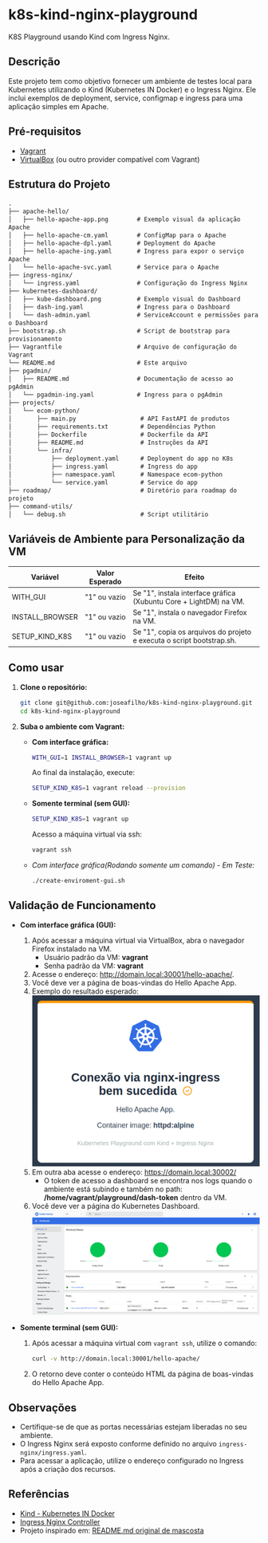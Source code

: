 # k8s-kind-nginx-playground

K8S Playground usando Kind com Ingress Nginx.

## Descrição

Este projeto tem como objetivo fornecer um ambiente de testes local para Kubernetes utilizando o Kind (Kubernetes IN Docker) e o Ingress Nginx. Ele inclui exemplos de deployment, service, configmap e ingress para uma aplicação simples em Apache.

## Pré-requisitos

- [Vagrant](https://www.vagrantup.com/)
- [VirtualBox](https://www.virtualbox.org/) (ou outro provider compatível com Vagrant)

## Estrutura do Projeto

```
.
├── apache-hello/
│   ├── hello-apache-app.png        # Exemplo visual da aplicação Apache
│   ├── hello-apache-cm.yaml        # ConfigMap para o Apache
│   ├── hello-apache-dpl.yaml       # Deployment do Apache
│   ├── hello-apache-ing.yaml       # Ingress para expor o serviço Apache
│   └── hello-apache-svc.yaml       # Service para o Apache
├── ingress-nginx/
│   └── ingress.yaml                # Configuração do Ingress Nginx
├── kubernetes-dashboard/
│   ├── kube-dashboard.png          # Exemplo visual do Dashboard
│   ├── dash-ing.yaml               # Ingress para o Dashboard
│   └── dash-admin.yaml             # ServiceAccount e permissões para o Dashboard
├── bootstrap.sh                    # Script de bootstrap para provisionamento
├── Vagrantfile                     # Arquivo de configuração do Vagrant
└── README.md                       # Este arquivo
├── pgadmin/
│   ├── README.md                   # Documentação de acesso ao pgAdmin
│   └── pgadmin-ing.yaml            # Ingress para o pgAdmin
├── projects/
│   └── ecom-python/
│       ├── main.py                  # API FastAPI de produtos
│       ├── requirements.txt         # Dependências Python
│       ├── Dockerfile               # Dockerfile da API
│       ├── README.md                # Instruções da API
│       └── infra/
│           ├── deployment.yaml      # Deployment do app no K8s
│           ├── ingress.yaml         # Ingress do app
│           ├── namespace.yaml       # Namespace ecom-python
│           └── service.yaml         # Service do app
├── roadmap/                         # Diretório para roadmap do projeto
├── command-utils/
│   └── debug.sh                     # Script utilitário
```

## Variáveis de Ambiente para Personalização da VM

| Variável             | Valor Esperado | Efeito                                                                 |
|----------------------|:--------------:|------------------------------------------------------------------------|
| WITH_GUI             | "1" ou vazio   | Se "1", instala interface gráfica (Xubuntu Core + LightDM) na VM.      |
| INSTALL_BROWSER      | "1" ou vazio   | Se "1", instala o navegador Firefox na VM.                             |
| SETUP_KIND_K8S       | "1" ou vazio   | Se "1", copia os arquivos do projeto e executa o script bootstrap.sh.  |

## Como usar

1. **Clone o repositório:**
   ```sh
   git clone git@github.com:joseafilho/k8s-kind-nginx-playground.git
   cd k8s-kind-nginx-playground
   ```

2. **Suba o ambiente com Vagrant:**
   
   - **Com interface gráfica:**
     ```sh
     WITH_GUI=1 INSTALL_BROWSER=1 vagrant up
     ```
     Ao final da instalação, execute:
     ```sh
     SETUP_KIND_K8S=1 vagrant reload --provision
     ```
   
   - **Somente terminal (sem GUI):**
     ```sh
     SETUP_KIND_K8S=1 vagrant up
     ```
     Acesso a máquina virtual via ssh:
     ```sh
     vagrant ssh
     ```
   
   - *Com interface gráfica(Rodando somente um comando) - Em Teste:*
     ```sh
     ./create-enviroment-gui.sh
     ```

## Validação de Funcionamento

- **Com interface gráfica (GUI):**
  1. Após acessar a máquina virtual via VirtualBox, abra o navegador Firefox instalado na VM.
     - Usuário padrão da VM: **vagrant**
     - Senha padrão da VM: **vagrant**
  2. Acesse o endereço: http://domain.local:30001/hello-apache/.
  3. Você deve ver a página de boas-vindas do Hello Apache App.
  4. Exemplo do resultado esperado:
     ![Exemplo Hello Apache App](./apache-hello/hello-apache-app.png)
  5. Em outra aba acesse o endereço: https://domain.local:30002/
     - O token de acesso a dashboard se encontra nos logs quando o ambiente está subindo e também no path: **/home/vagrant/playground/dash-token** dentro da VM.
  6. Você deve ver a página do Kubernetes Dashboard.
     ![Kubernetes Dashboard](./kubernetes-dashboard/kube-dashboard.png)

- **Somente terminal (sem GUI):**
  1. Após acessar a máquina virtual com `vagrant ssh`, utilize o comando:
     ```sh
     curl -v http://domain.local:30001/hello-apache/
     ```
  2. O retorno deve conter o conteúdo HTML da página de boas-vindas do Hello Apache App.

## Observações

- Certifique-se de que as portas necessárias estejam liberadas no seu ambiente.
- O Ingress Nginx será exposto conforme definido no arquivo `ingress-nginx/ingress.yaml`.
- Para acessar a aplicação, utilize o endereço configurado no Ingress após a criação dos recursos.

## Referências

- [Kind - Kubernetes IN Docker](https://kind.sigs.k8s.io/)
- [Ingress Nginx Controller](https://kubernetes.github.io/ingress-nginx/)
- Projeto inspirado em: [README.md original de mascosta](https://github.com/mascosta/docs/blob/main/kind-ingress-nginx/README.md)
